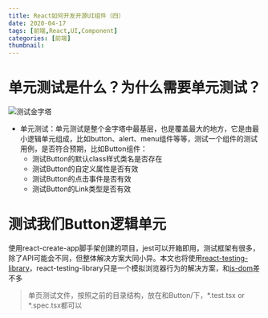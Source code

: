 ```yaml
---
title: React如何开发开源UI组件（四）
date: 2020-04-17
tags: [前端,React,UI,Component]
categories: [前端]
thumbnail:
---
```


# 单元测试是什么？为什么需要单元测试？
![测试金字塔](https://cdn.compelcode.com/image/fe/front-end%20test%20pyramid.png)
- 单元测试：单元测试是整个金字塔中最基层，也是覆盖最大的地方，它是由最小逻辑单元组成，比如button、alert、menu组件等等，测试一个组件的测试用例，是否符合预期，比如Button组件：
  - 测试Button的默认class样式类名是否存在
  - 测试Button的自定义属性是否有效
  - 测试Button的点击事件是否有效
  - 测试Button的Link类型是否有效

# 测试我们Button逻辑单元
使用react-create-app脚手架创建的项目，jest可以开箱即用，测试框架有很多，除了API可能会不同，但整体解决方案大同小异。本文也将使用[react-testing-library](https://github.com/testing-library/react-testing-library)，react-testing-library只是一个模拟浏览器行为的解决方案，和[js-dom](https://jestjs.io/docs/en/tutorial-react)差不多

> 单页测试文件，按照之前的目录结构，放在和Button/下，\*.test.tsx or \*.spec.tsx都可以



